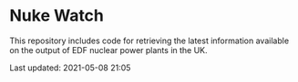 # Nuke Watch

This repository includes code for retrieving the latest information available on the output of EDF nuclear power plants in the UK.

Last updated: 2021-05-08 21:05